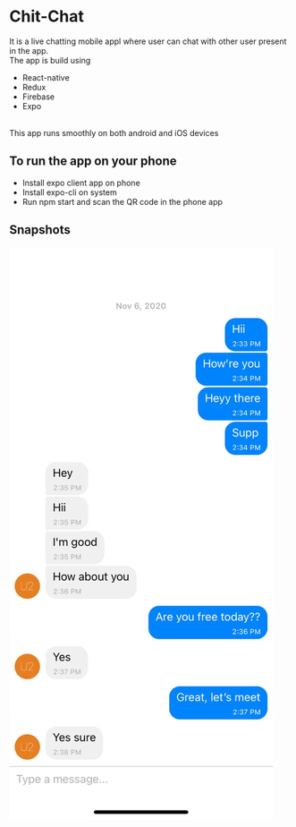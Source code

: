 # Chit-Chat
It is a live chatting mobile appl where user can chat with other user present in the app.
<br> The app is build using
* React-native
* Redux
* Firebase
* Expo
  
<br> This app runs smoothly on both android and iOS devices

## To run the app on your phone
* Install expo client app on phone
* Install expo-cli on system
* Run npm start and scan the QR code in the phone app

## Snapshots

![Image](images/chit-chat.jpeg)
